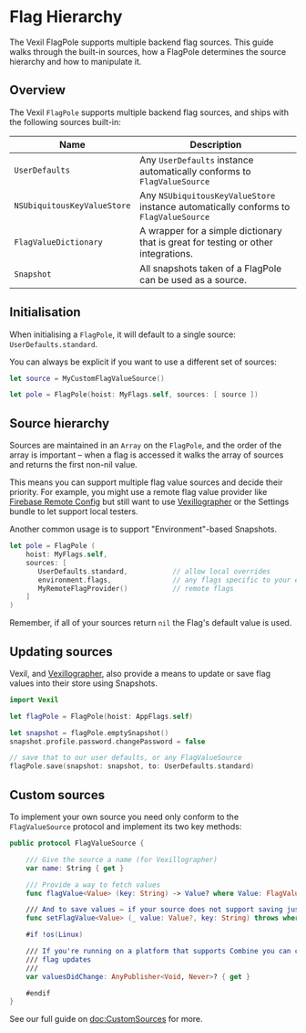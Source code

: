 # Flag Hierarchy

The Vexil FlagPole supports multiple backend flag sources. This guide walks through the built-in sources, how a FlagPole determines the source hierarchy and how to manipulate it.

## Overview

The Vexil `FlagPole` supports multiple backend flag sources, and ships with the following sources built-in:

| Name | Description |
|------|-------------|
| `UserDefaults` | Any `UserDefaults` instance automatically conforms to ``FlagValueSource`` |
| `NSUbiquitousKeyValueStore` | Any `NSUbiquitousKeyValueStore` instance automatically conforms to ``FlagValueSource`` |
| ``FlagValueDictionary`` | A wrapper for a simple dictionary that is great for testing or other integrations. |
| ``Snapshot`` | All snapshots taken of a FlagPole can be used as a source. |

## Initialisation

When initialising a ``FlagPole``, it will default to a single source: `UserDefaults.standard`.

You can always be explicit if you want to use a different set of sources:

```swift
let source = MyCustomFlagValueSource()

let pole = FlagPole(hoist: MyFlags.self, sources: [ source ])
```

## Source hierarchy

Sources are maintained in an `Array` on the ``FlagPole``, and the order of the array is important – when a flag is accessed it walks the array of sources and returns the first non-nil value.

This means you can support multiple flag value sources and decide their priority. For example, you might use a remote flag value provider like [Firebase Remote Config][firebase-remote-config] but still want to use [Vexillographer][vexillographer] or the Settings bundle to let support local testers.

Another common usage is to support "Environment"-based Snapshots.

```swift
let pole = FlagPole (
    hoist: MyFlags.self,
    sources: [
       UserDefaults.standard,			// allow local overrides
       environment.flags,				// any flags specific to your environment (eg. dev/test/prod)
       MyRemoteFlagProvider()			// remote flags
    ]
)
```

Remember, if all of your sources return `nil` the Flag's default value is used.

## Updating sources

Vexil, and [Vexillographer][vexillographer], also provide a means to update or save flag values into their store using Snapshots.

```swift
import Vexil

let flagPole = FlagPole(hoist: AppFlags.self)

let snapshot = flagPole.emptySnapshot()
snapshot.profile.password.changePassword = false

// save that to our user defaults, or any FlagValueSource
flagPole.save(snapshot: snapshot, to: UserDefaults.standard)
```


## Custom sources

To implement your own source you need only conform to the ``FlagValueSource`` protocol and implement its two key methods:

```swift
public protocol FlagValueSource {

    /// Give the source a name (for Vexillographer)
    var name: String { get }

    /// Provide a way to fetch values
    func flagValue<Value> (key: String) -> Value? where Value: FlagValue

    /// And to save values – if your source does not support saving just do nothing
    func setFlagValue<Value> (_ value: Value?, key: String) throws where Value: FlagValue

    #if !os(Linux)

    /// If you're running on a platform that supports Combine you can optionally support real-time
    /// flag updates
    ///
    var valuesDidChange: AnyPublisher<Void, Never>? { get }

    #endif
}
```

See our full guide on <doc:CustomSources> for more.

[firebase-remote-config]: https://firebase.google.com/docs/remote-config
[vexillographer]: Vexillographer.md
[custom-sources]: Custom-Sources.md

